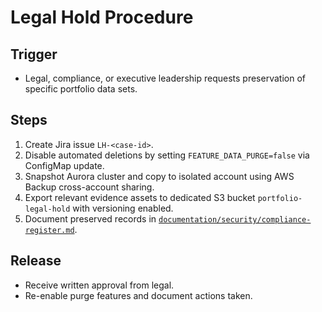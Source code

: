 # Legal Hold Procedure

## Trigger

- Legal, compliance, or executive leadership requests preservation of specific portfolio data sets.

## Steps

1. Create Jira issue `LH-<case-id>`.
2. Disable automated deletions by setting `FEATURE_DATA_PURGE=false` via ConfigMap update.
3. Snapshot Aurora cluster and copy to isolated account using AWS Backup cross-account sharing.
4. Export relevant evidence assets to dedicated S3 bucket `portfolio-legal-hold` with versioning enabled.
5. Document preserved records in [`documentation/security/compliance-register.md`](../security/compliance-register.md).

## Release

- Receive written approval from legal.
- Re-enable purge features and document actions taken.
